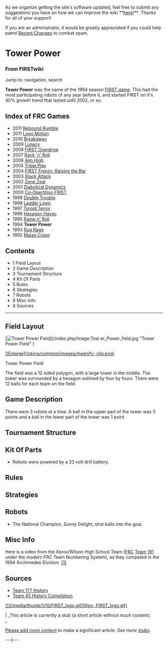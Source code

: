 As we organize getting the site's software updated, feel free to submit any
suggestions you have on how we can improve the wiki
_**_[here!](/index.php/User:Hallry/Suggestions "User:Hallry/Suggestions"
)_**_. Thanks for all of your support!

If you are an administrator, it would be greatly appreciated if you could help
patrol [Recent Changes](/index.php/Special:Recentchanges
"Special:Recentchanges" ) to combat spam.

# Tower Power

### From FIRSTwiki

Jump to: navigation, search

  

**Tower Power** was the name of the 1994 season [FIRST game](/index.php/FRC_Games "FRC Games" ). This had the most participating robots of any year before it, and started FIRST on it's 40% growth trend that lasted until 2002, or so. 

Index of FRC Games  
---  
  
  * 2011 [Rebound Rumble](/index.php/Rebound_Rumble "Rebound Rumble" )
  * 2011 [Logo Motion](/index.php/Logo_Motion "Logo Motion" )
  * 2010 [Breakaway](/index.php/Breakaway "Breakaway" )
  * 2009 [Lunacy](/index.php/Lunacy "Lunacy" )
  * 2008 [FIRST Overdrive](/index.php/FIRST_Overdrive "FIRST Overdrive" )
  * 2007 [Rack 'n' Roll](/index.php/Rack_%27n%27_Roll "Rack 'n' Roll" )
  * 2006 [Aim High](/index.php/Aim_High "Aim High" )
  * 2005 [Triple Play](/index.php/Triple_Play "Triple Play" )
  * 2004 [FIRST Frenzy: Raising the Bar](/index.php/FIRST_Frenzy:_Raising_the_Bar "FIRST Frenzy: Raising the Bar" )
  * 2003 [Stack Attack](/index.php/Stack_Attack "Stack Attack" )
  * 2002 [Zone Zeal](/index.php/Zone_Zeal "Zone Zeal" )
  * 2001 [Diabolical Dynamics](/index.php/Diabolical_Dynamics "Diabolical Dynamics" )
  * 2000 [Co-Opertition FIRST](/index.php/Co-Opertition_FIRST "Co-Opertition FIRST" )
  * 1999 [Double Trouble](/index.php/Double_Trouble "Double Trouble" )
  * 1998 [Ladder Logic](/index.php/Ladder_Logic "Ladder Logic" )
  * 1997 [Toroid Terror](/index.php/Toroid_Terror "Toroid Terror" )
  * 1996 [Hexagon Havoc](/index.php/Hexagon_Havoc "Hexagon Havoc" )
  * 1995 [Ramp n' Roll](/index.php/Ramp_n%27_Roll "Ramp n' Roll" )
  * 1994 **Tower Power**
  * 1993 [Rug Rage](/index.php/Rug_Rage "Rug Rage" )
  * 1992 [Maize Craze](/index.php/Maize_Craze "Maize Craze" )  
  
  

## Contents

  * 1 Field Layout
  * 2 Game Description
  * 3 Tournament Structure
  * 4 Kit Of Parts
  * 5 Rules
  * 6 Strategies
  * 7 Robots
  * 8 Misc Info
  * 9 Sources  
---  
  

## Field Layout

[![Tower Power Field](/media/a/af/Tower_Power_field.jpg)](/index.php/Image:Tow
er_Power_field.jpg "Tower Power Field" )

[![Enlarge](/skins/common/images/magnify-
clip.png)](/index.php/Image:Tower_Power_field.jpg "Enlarge" )

Tower Power Field

The field was a 12 sided polygon, with a large tower in the middle. The tower
was surrounded by a hexagon outlined by four by fours. There were 12 balls for
each team on the field.


## Game Description

There were 3 robots at a time. A ball in the upper part of the tower was 3
points and a ball in the lower part of the tower was 1 point.


## Tournament Structure


## Kit Of Parts

  * Robots were powered by a 23 volt drill battery. 


## Rules


## Strategies


## Robots

  * The National Champion, Sunny Delight, shot balls into the goal. 


## Misc Info

Here is a video from the Xerox/Wilson High School Team ([FRC](/index.php/FRC
"FRC" ) [Team](/index.php/Team "Team" ) [191](/index.php/191 "191" ) under the
modern FRC Team Numbering System), as they competed in the 1994 Archimedes
Division. [[1]](http://video.google.com/videoplay?docid=7056934861850183073
"http://video.google.com/videoplay?docid=7056934861850183073" )


## Sources

  * [Team 177 History](http://www.swindsor.k12.ct.us/Highschool/activities/clubs/first/1994.html "http://www.swindsor.k12.ct.us/Highschool/activities/clubs/first/1994.html" )
  * [Team 45 History Compilation](http://www.technokats.org/historyproject.php "http://www.technokats.org/historyproject.php" )

[![](/media/thumb/1/10/FIRST_logo.gif/50px-
FIRST_logo.gif)](/index.php/Image:FIRST_logo.gif "" )

|  _This article is currently a stub (a short article without much content).  
_

[Please add more
content](http://www.firstwiki.net/index.php?title=Tower_Power&action=edit
"http://www.firstwiki.net/index.php?title=Tower_Power&action=edit" ) to make a
significant article. _See more [stubs](/index.php/Special:Shortpages
"Special:Shortpages" )._  
  
---|---  
  
